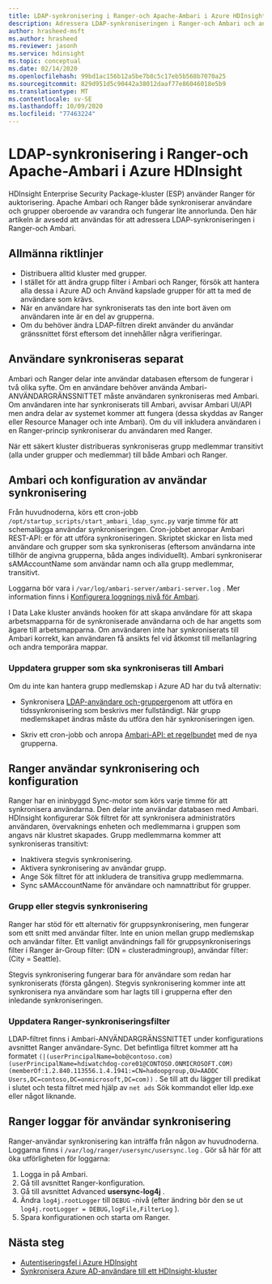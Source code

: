 ```yaml
---
title: LDAP-synkronisering i Ranger-och Apache-Ambari i Azure HDInsight
description: Adressera LDAP-synkroniseringen i Ranger-och Ambari och ange allmänna rikt linjer.
author: hrasheed-msft
ms.author: hrasheed
ms.reviewer: jasonh
ms.service: hdinsight
ms.topic: conceptual
ms.date: 02/14/2020
ms.openlocfilehash: 99bd1ac156b12a5be7b8c5c17eb5b568b7070a25
ms.sourcegitcommit: 829d951d5c90442a38012daaf77e86046018e5b9
ms.translationtype: MT
ms.contentlocale: sv-SE
ms.lasthandoff: 10/09/2020
ms.locfileid: "77463224"
---
```

# <a name="ldap-sync-in-ranger-and-apache-ambari-in-azure-hdinsight"></a>LDAP-synkronisering i Ranger-och Apache-Ambari i Azure HDInsight

HDInsight Enterprise Security Package-kluster (ESP) använder Ranger för auktorisering. Apache Ambari och Ranger både synkroniserar användare och grupper oberoende av varandra och fungerar lite annorlunda. Den här artikeln är avsedd att användas för att adressera LDAP-synkroniseringen i Ranger-och Ambari.

## <a name="general-guidelines"></a>Allmänna riktlinjer

* Distribuera alltid kluster med grupper.
* I stället för att ändra grupp filter i Ambari och Ranger, försök att hantera alla dessa i Azure AD och Använd kapslade grupper för att ta med de användare som krävs.
* När en användare har synkroniserats tas den inte bort även om användaren inte är en del av grupperna.
* Om du behöver ändra LDAP-filtren direkt använder du användar gränssnittet först eftersom det innehåller några verifieringar.

## <a name="users-are-synced-separately"></a>Användare synkroniseras separat

Ambari och Ranger delar inte användar databasen eftersom de fungerar i två olika syfte. Om en användare behöver använda Ambari-ANVÄNDARGRÄNSSNITTET måste användaren synkroniseras med Ambari. Om användaren inte har synkroniserats till Ambari, avvisar Ambari UI/API men andra delar av systemet kommer att fungera (dessa skyddas av Ranger eller Resource Manager och inte Ambari). Om du vill inkludera användaren i en Ranger-princip synkroniserar du användaren med Ranger.

När ett säkert kluster distribueras synkroniseras grupp medlemmar transitivt (alla under grupper och medlemmar) till både Ambari och Ranger. 

## <a name="ambari-user-sync-and-configuration"></a>Ambari och konfiguration av användar synkronisering

Från huvudnoderna, körs ett cron-jobb `/opt/startup_scripts/start_ambari_ldap_sync.py` varje timme för att schemalägga användar synkroniseringen. Cron-jobbet anropar Ambari REST-API: er för att utföra synkroniseringen. Skriptet skickar en lista med användare och grupper som ska synkroniseras (eftersom användarna inte tillhör de angivna grupperna, båda anges individuellt). Ambari synkroniserar sAMAccountName som användar namn och alla grupp medlemmar, transitivt.

Loggarna bör vara i `/var/log/ambari-server/ambari-server.log` . Mer information finns i [Konfigurera loggnings nivå för Ambari](https://docs.cloudera.com/HDPDocuments/Ambari-latest/administering-ambari/content/amb_configure_ambari_logging_level.html).

I Data Lake kluster används hooken för att skapa användare för att skapa arbetsmapparna för de synkroniserade användarna och de har angetts som ägare till arbetsmapparna. Om användaren inte har synkroniserats till Ambari korrekt, kan användaren få ansikts fel vid åtkomst till mellanlagring och andra temporära mappar.

### <a name="update-groups-to-be-synced-to-ambari"></a>Uppdatera grupper som ska synkroniseras till Ambari

Om du inte kan hantera grupp medlemskap i Azure AD har du två alternativ:

* Synkronisera [LDAP-användare och-grupper](https://docs.cloudera.com/HDPDocuments/HDP3/latest/ambari-authentication-ldap-ad/content/authe_ldapad_synchronizing_ldap_users_and_groups.html)genom att utföra en tidssynkronisering som beskrivs mer fullständigt. När grupp medlemskapet ändras måste du utföra den här synkroniseringen igen.

* Skriv ett cron-jobb och anropa [Ambari-API: et regelbundet](https://community.cloudera.com/t5/Support-Questions/How-do-I-automate-the-Ambari-LDAP-sync/m-p/96634) med de nya grupperna.

## <a name="ranger-user-sync-and-configuration"></a>Ranger användar synkronisering och konfiguration

Ranger har en ininbyggd Sync-motor som körs varje timme för att synkronisera användarna. Den delar inte användar databasen med Ambari. HDInsight konfigurerar Sök filtret för att synkronisera administratörs användaren, övervaknings enheten och medlemmarna i gruppen som angavs när klustret skapades. Grupp medlemmarna kommer att synkroniseras transitivt:

* Inaktivera stegvis synkronisering.
* Aktivera synkronisering av användar grupp.
* Ange Sök filtret för att inkludera de transitiva grupp medlemmarna.
* Sync sAMAccountName för användare och namnattribut för grupper.

### <a name="group-or-incremental-sync"></a>Grupp eller stegvis synkronisering

Ranger har stöd för ett alternativ för gruppsynkronisering, men fungerar som ett snitt med användar filter. Inte en union mellan grupp medlemskap och användar filter. Ett vanligt användnings fall för gruppsynkroniserings filter i Ranger är-Group filter: (DN = clusteradmingroup), användar filter: (City = Seattle).

Stegvis synkronisering fungerar bara för användare som redan har synkroniserats (första gången). Stegvis synkronisering kommer inte att synkronisera nya användare som har lagts till i grupperna efter den inledande synkroniseringen.

### <a name="update-ranger-sync-filter"></a>Uppdatera Ranger-synkroniseringsfilter

LDAP-filtret finns i Ambari-ANVÄNDARGRÄNSSNITTET under konfigurations avsnittet Ranger användare-Sync. Det befintliga filtret kommer att ha formatet `(|(userPrincipalName=bob@contoso.com)(userPrincipalName=hdiwatchdog-core01@CONTOSO.ONMICROSOFT.COM)(memberOf:1.2.840.113556.1.4.1941:=CN=hadoopgroup,OU=AADDC Users,DC=contoso,DC=onmicrosoft,DC=com))` . Se till att du lägger till predikat i slutet och testa filtret med hjälp av `net ads` Sök kommandot eller ldp.exe eller något liknande.

## <a name="ranger-user-sync-logs"></a>Ranger loggar för användar synkronisering

Ranger-användar synkronisering kan inträffa från någon av huvudnoderna. Loggarna finns i `/var/log/ranger/usersync/usersync.log` . Gör så här för att öka utförligheten för loggarna:

1. Logga in på Ambari.
1. Gå till avsnittet Ranger-konfiguration.
1. Gå till avsnittet Advanced **usersync-log4j** .
1. Ändra `log4j.rootLogger` till `DEBUG` -nivå (efter ändring bör den se ut `log4j.rootLogger = DEBUG,logFile,FilterLog` ).
1. Spara konfigurationen och starta om Ranger.

## <a name="next-steps"></a>Nästa steg

* [Autentiseringsfel i Azure HDInsight](./domain-joined-authentication-issues.md)
* [Synkronisera Azure AD-användare till ett HDInsight-kluster](../hdinsight-sync-aad-users-to-cluster.md)
